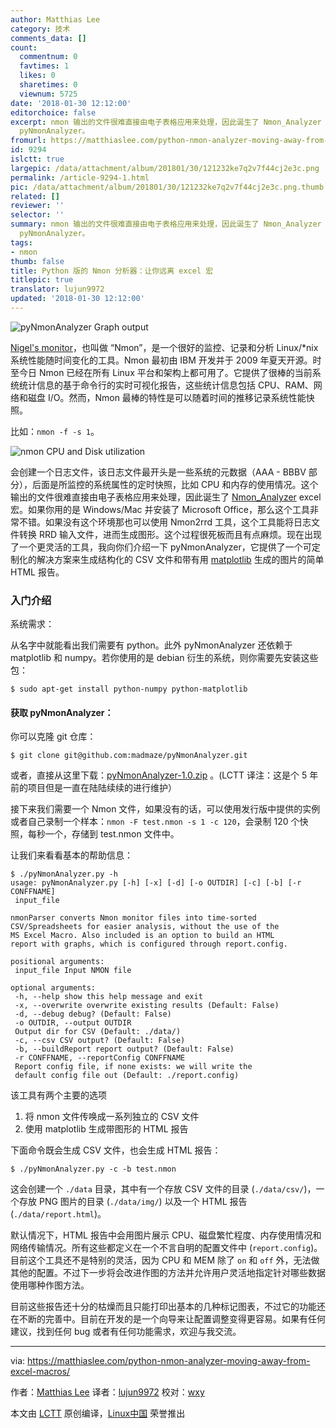 ```yaml
---
author: Matthias Lee
category: 技术
comments_data: []
count:
  commentnum: 0
  favtimes: 1
  likes: 0
  sharetimes: 0
  viewnum: 5725
date: '2018-01-30 12:12:00'
editorchoice: false
excerpt: nmon 输出的文件很难直接由电子表格应用来处理，因此诞生了 Nmon_Analyzer excel 宏。这个过程很死板而且有点麻烦。现在出现了一个更灵活的工具，我向你们介绍一下
  pyNmonAnalyzer。
fromurl: https://matthiaslee.com/python-nmon-analyzer-moving-away-from-excel-macros/
id: 9294
islctt: true
largepic: /data/attachment/album/201801/30/121232ke7q2v7f44cj2e3c.png
permalink: /article-9294-1.html
pic: /data/attachment/album/201801/30/121232ke7q2v7f44cj2e3c.png.thumb.jpg
related: []
reviewer: ''
selector: ''
summary: nmon 输出的文件很难直接由电子表格应用来处理，因此诞生了 Nmon_Analyzer excel 宏。这个过程很死板而且有点麻烦。现在出现了一个更灵活的工具，我向你们介绍一下
  pyNmonAnalyzer。
tags:
- nmon
thumb: false
title: Python 版的 Nmon 分析器：让你远离 excel 宏
titlepic: true
translator: lujun9972
updated: '2018-01-30 12:12:00'
---
```


![pyNmonAnalyzer Graph output](/data/attachment/album/201801/30/121232ke7q2v7f44cj2e3c.png "pyNmonAnalyzer Graph output")


[Nigel's monitor](http://nmon.sourceforge.net/)，也叫做 “Nmon”，是一个很好的监控、记录和分析 Linux/\*nix 系统性能随时间变化的工具。Nmon 最初由 IBM 开发并于 2009 年夏天开源。时至今日 Nmon 已经在所有 Linux 平台和架构上都可用了。它提供了很棒的当前系统统计信息的基于命令行的实时可视化报告，这些统计信息包括 CPU、RAM、网络和磁盘 I/O。然而，Nmon 最棒的特性是可以随着时间的推移记录系统性能快照。


比如：`nmon -f -s 1`。


![nmon CPU and Disk utilization](/data/attachment/album/201801/30/121232vf9yzxc5tco5spai.png)


会创建一个日志文件，该日志文件最开头是一些系统的元数据（AAA - BBBV 部分），后面是所监控的系统属性的定时快照，比如 CPU 和内存的使用情况。这个输出的文件很难直接由电子表格应用来处理，因此诞生了 [Nmon\_Analyzer](http://www.ibm.com/developerworks/wikis/display/WikiPtype/nmonanalyser) excel 宏。如果你用的是 Windows/Mac 并安装了 Microsoft Office，那么这个工具非常不错。如果没有这个环境那也可以使用 Nmon2rrd 工具，这个工具能将日志文件转换 RRD 输入文件，进而生成图形。这个过程很死板而且有点麻烦。现在出现了一个更灵活的工具，我向你们介绍一下 pyNmonAnalyzer，它提供了一个可定制化的解决方案来生成结构化的 CSV 文件和带有用 [matplotlib](http://matplotlib.org/) 生成的图片的简单 HTML 报告。


### 入门介绍


系统需求：


从名字中就能看出我们需要有 python。此外 pyNmonAnalyzer 还依赖于 matplotlib 和 numpy。若你使用的是 debian 衍生的系统，则你需要先安装这些包：



```
$ sudo apt-get install python-numpy python-matplotlib

```

#### 获取 pyNmonAnalyzer：


你可以克隆 git 仓库：



```
$ git clone git@github.com:madmaze/pyNmonAnalyzer.git

```

或者，直接从这里下载：[pyNmonAnalyzer-1.0.zip](https://github.com/madmaze/pyNmonAnalyzer/blob/master/release/pyNmonAnalyzer-1.0.zip) 。(LCTT 译注：这是个 5 年前的项目但是一直在陆陆续续的进行维护）


接下来我们需要一个 Nmon 文件，如果没有的话，可以使用发行版中提供的实例或者自己录制一个样本：`nmon -F test.nmon -s 1 -c 120`，会录制 120 个快照，每秒一个，存储到 test.nmon 文件中。


让我们来看看基本的帮助信息：



```
$ ./pyNmonAnalyzer.py -h
usage: pyNmonAnalyzer.py [-h] [-x] [-d] [-o OUTDIR] [-c] [-b] [-r CONFFNAME]
 input_file

nmonParser converts Nmon monitor files into time-sorted
CSV/Spreadsheets for easier analysis, without the use of the
MS Excel Macro. Also included is an option to build an HTML
report with graphs, which is configured through report.config.

positional arguments:
 input_file Input NMON file

optional arguments:
 -h, --help show this help message and exit
 -x, --overwrite overwrite existing results (Default: False)
 -d, --debug debug? (Default: False)
 -o OUTDIR, --output OUTDIR
 Output dir for CSV (Default: ./data/)
 -c, --csv CSV output? (Default: False)
 -b, --buildReport report output? (Default: False)
 -r CONFFNAME, --reportConfig CONFFNAME
 Report config file, if none exists: we will write the
 default config file out (Default: ./report.config)

```

该工具有两个主要的选项


1. 将 nmon 文件传唤成一系列独立的 CSV 文件
2. 使用 matplotlib 生成带图形的 HTML 报告


下面命令既会生成 CSV 文件，也会生成 HTML 报告：



```
$ ./pyNmonAnalyzer.py -c -b test.nmon

```

这会创建一个 `./data` 目录，其中有一个存放 CSV 文件的目录 (`./data/csv/`)，一个存放 PNG 图片的目录 (`./data/img/`) 以及一个 HTML 报告 (`./data/report.html`)。


默认情况下，HTML 报告中会用图片展示 CPU、磁盘繁忙程度、内存使用情况和网络传输情况。所有这些都定义在一个不言自明的配置文件中 (`report.config`)。目前这个工具还不是特别的灵活，因为 CPU 和 MEM 除了 `on` 和 `off` 外，无法做其他的配置。不过下一步将会改进作图的方法并允许用户灵活地指定针对哪些数据使用哪种作图方法。


目前这些报告还十分的枯燥而且只能打印出基本的几种标记图表，不过它的功能还在不断的完善中。目前在开发的是一个向导来让配置调整变得更容易。如果有任何建议，找到任何 bug 或者有任何功能需求，欢迎与我交流。




---


via: <https://matthiaslee.com/python-nmon-analyzer-moving-away-from-excel-macros/>


作者：[Matthias Lee](https://matthiaslee.com/) 译者：[lujun9972](https://github.com/lujun9972) 校对：[wxy](https://github.com/wxy)


本文由 [LCTT](https://github.com/LCTT/TranslateProject) 原创编译，[Linux中国](https://linux.cn/) 荣誉推出